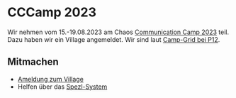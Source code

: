 # CCCamp 2023

Wir nehmen vom 15.-19.08.2023 am Chaos [Communication Camp 2023](https://events.ccc.de/camp/2023/infos/) teil. Dazu haben wir ein Village angemeldet. Wir sind laut [Camp-Grid bei P12](https://map.events.ccc.de/camp/2023/map/#19.39/53.030716/13.306477/C,E,G,M,O/m=53.030809,13.306441).

## Mitmachen

* [Ameldung zum Village](https://shop.suedost-chaos.org/village/)
* Helfen über das [Spezl-System](https://spezl.suedost-chaos.org)
